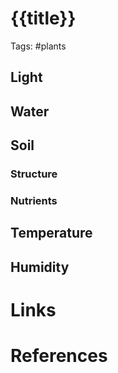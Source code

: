 # {{title}}
Tags: #plants

## Light


## Water


## Soil
### Structure

### Nutrients


## Temperature


## Humidity



# Links

# References